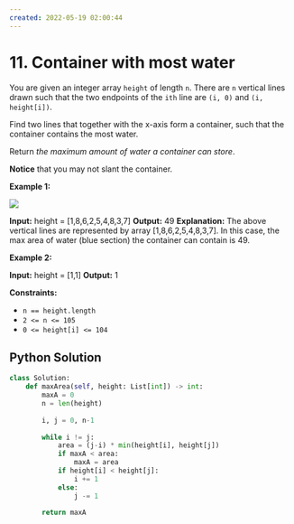 ```yaml
---
created: 2022-05-19 02:00:44
---
```


# 11. Container with most water

You are given an integer array `height` of length `n`. There are `n` vertical lines drawn such that the two endpoints of the `ith` line are `(i, 0)` and `(i, height[i])`.

Find two lines that together with the x-axis form a container, such that the container contains the most water.

Return _the maximum amount of water a container can store_.

**Notice** that you may not slant the container.

**Example 1:**

![](https://s3-lc-upload.s3.amazonaws.com/uploads/2018/07/17/question_11.jpg)

**Input:** height = [1,8,6,2,5,4,8,3,7]
**Output:** 49
**Explanation:** The above vertical lines are represented by array [1,8,6,2,5,4,8,3,7]. In this case, the max area of water (blue section) the container can contain is 49.

**Example 2:**

**Input:** height = [1,1]
**Output:** 1

**Constraints:**

-   `n == height.length`
-   `2 <= n <= 105`
-   `0 <= height[i] <= 104`

## Python Solution
```python
class Solution:
    def maxArea(self, height: List[int]) -> int:
        maxA = 0
        n = len(height)
        
        i, j = 0, n-1
        
        while i != j:
            area = (j-i) * min(height[i], height[j])
            if maxA < area:
                maxA = area
            if height[i] < height[j]:
                i += 1
            else:
                j -= 1
                
        return maxA
```